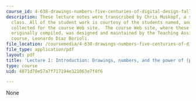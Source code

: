 ```yaml
---
course_id: 4-638-drawings-numbers-five-centuries-of-digital-design-fall-2002
description: These lecture notes were transcribed by Chris Muskopf, a student in the
  class. All of the student work is courtesy of the students named, and was originally
  collected for the course Web site.  The course Web site, where these notes were
  originally compiled, was designed and maintained by the Teaching Assistant of the
  course, Leonardo Diaz Borioli.
file_location: /coursemedia/4-638-drawings-numbers-five-centuries-of-digital-design-fall-2002/4871d78e57a7f717194e321063e7f8f6_lecture_1.pdf
file_type: application/pdf
layout: pdf
title: 'Lecture 1: Introduction: Drawings, numbers, and the power of (printed) images'
type: course
uid: 4871d78e57a7f717194e321063e7f8f6

---
```

None